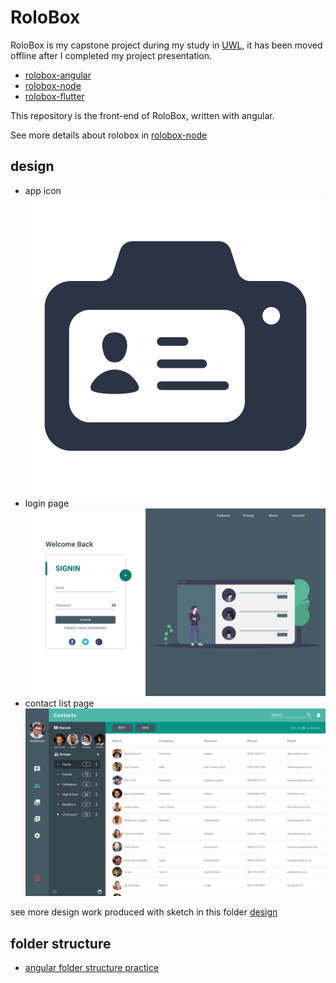 # RoloBox
RoloBox is my capstone project during my study in [UWL](https://www.uwlax.edu/), it has been moved offline after I completed my project presentation.

- [rolobox-angular](https://github.com/greenlihui/rolobox-angular)
- [rolobox-node](https://github.com/greenlihui/rolobox-node)
- [rolobox-flutter](https://github.com/greenlihui/rolobox-flutter)

This repository is the front-end of RoloBox, written with angular.

See more details about rolobox in [rolobox-node](https://github.com/greenlihui/rolobox-node)

## design
- app icon
![app icon](design/app-icon.png)
- login page
![login](design/login_and_register.png)
- contact list page
![contact list](design/contact_list.png)

see more design work produced with sketch in this folder [design](design)

## folder structure
- [angular folder structure practice](https://medium.com/@motcowley/angular-folder-structure-d1809be95542)
